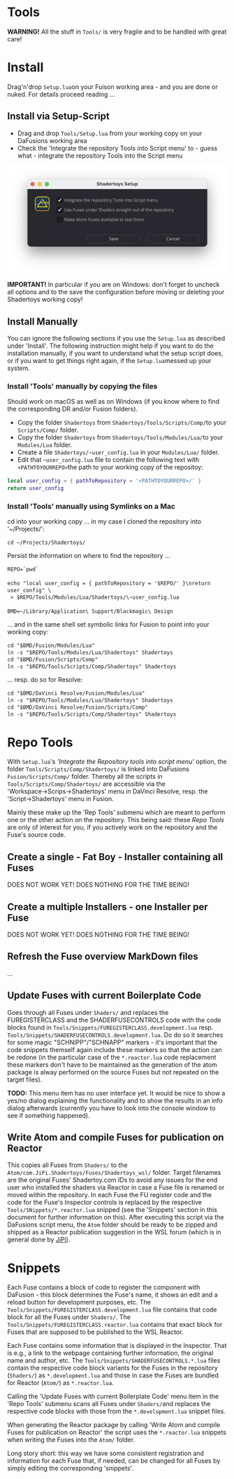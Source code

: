 

# Tools


**WARNING!** All the stuff in `Tools/` is very fragile and to be handled with great care!

# Install

Drag'n'drop `Setup.lua`on your Fuison working area - and you are done or nuked. For details proceed reading ...
## Install via Setup-Script

* Drag and drop `Tools/Setup.lua` from your working copy on your DaFusions working area
* Check the 'Integrate the repository Tools into Script menu'  to - guess what - integrate the repository Tools into the Script menu

![Setup](../Site/Setup.png)

**IMPORTANT!** In particular if you are on Windows: don't forget to uncheck all options and to the save the configuration before moving or deleting your Shadertoys working copy!

## Install Manually

You can ignore the following sections if you use the `Setup.lua` as described under 'Install'. The following instruction might help if you want to do the installation manually, if you want to understand what the setup script does, or if you want to get things right again, if the `Setup.lua`messed up your system.

### Install 'Tools' manually by copying the files

Should work on macOS as well as on Windows (if you know where to find the corresponding DR and/or Fusion folders).

* Copy the folder `Shadertoys` from `Shadertoys/Tools/Scripts/Comp/`to your `Scripts/Comp/` folder.
* Copy the folder `Shadertoys` from `Shadertoys/Tools/Modules/Lua/`to your `Modules/Lua` folder.<br />
* Create a file `Shadertoys/~user_config.lua` in your `Modules/Lua/` folder.<br />
* Edit that `~user_config.lua` file to contain the following text with `<PATHTOYOURREPO>`the path to your working copy of the repositoy:
```lua
local user_config = { pathToRepository = '<PATHTOYOURREPO>/' }
return user_config
```


### Install 'Tools' manually using Symlinks on a Mac

cd into your working copy ... in my case I cloned the repository into ‘~/Projects/':

```
cd ~/Projects/Shadertoys/
````

Persist the information on where to find the repository ...
```
REPO=`pwd`

echo "local user_config = { pathToRepository = '$REPO/' }\nreturn user_config" \
 > $REPO/Tools/Modules/Lua/Shadertoys/\~user_config.lua

BMD=~/Library/Application\ Support/Blackmagic\ Design
```

... and in the same shell set symbolic links for Fusion to point into your working copy:

```
cd "$BMD/Fusion/Modules/Lua"
ln -s "$REPO/Tools/Modules/Lua/Shadertoys" Shadertoys
cd "$BMD/Fusion/Scripts/Comp"
ln -s "$REPO/Tools/Scripts/Comp/Shadertoys" Shadertoys
````

... resp. do so for Resolve:
```
cd "$BMD/DaVinci Resolve/Fusion/Modules/Lua"
ln -s "$REPO/Tools/Modules/Lua/Shadertoys" Shadertoys
cd "$BMD/DaVinci Resolve/Fusion/Scripts/Comp"
ln -s "$REPO/Tools/Scripts/Comp/Shadertoys" Shadertoys
````


# Repo Tools

With `Setup.lua`'s *'Integrate the Repository tools into script menu'* option, the folder `Tools/Scripts/Comp/Shadertoys/` is linked into DaFusions `Fusion/Scripts/Comp/` folder. Thereby all the scripts in `Tools/Scripts/Comp/Shadertoys/` are accessible via the 'Workspace&#8594;Scrips&#8594;Shadertoys' menu in DaVinci Resolve, resp. the 'Script&#8594;Shadertoys' menu in Fusion.

Mainly these make up the 'Rep Tools' submenu which are meant to perform one or the other action on the repository. This being said: these *Repo Tools* are only of interest for you, if you actively work on the repository and the Fuse's source code.

## Create a single - Fat Boy - Installer containing all Fuses

DOES NOT WORK YET! DOES NOTHING FOR THE TIME BEING!

## Create a multiple Installers - one Installer per Fuse

DOES NOT WORK YET! DOES NOTHING FOR THE TIME BEING!

## Refresh the Fuse overview MarkDown files

...

## Update Fuses with current Boilerplate Code

Goes through all Fuses under `Shaders/` and replaces the FUREGISTERCLASS and the SHADERFUSECONTROLS code with the code blocks found in `Tools/Snippets/FUREGISTERCLASS.development.lua` resp. `Tools/Snippets/SHADERFUSECONTROLS.development.lua`. Do do so it searches for some magic "SCHNIPP"/"SCHNAPP" markers - it's important that the code snippets themself again include these markers so that the action can be redone (in the particular case of the `*.reactor.lua` code replacement these markers don't have to be maintained as the generation of the atom package is alway performed on the source Fuses but not repeated on the target files).

**TODO:** This menu item has no user interface yet. It would be nice to show a yes/no dialog explaining the functionality and to show the results in an info dialog afterwards (currently you have to look into the console window to see if something happened).

## Write Atom and compile Fuses for publication on Reactor

This copies all Fuses from `Shaders/` to the `Atom/com.JiPi.Shadertoys/Fuses/Shadertoys_wsl/` folder. Target filenames are the original Fuses' Shadertoy.com IDs to avoid any issues for the end user who installed the shaders via Reactor in case a Fuse file is renamed or moved within the repository. In each Fuse the FU register code and the code for the Fuse's Inspector controls is replaced by the respective `Tools/SNippets/*.reactor.lua` snipped (see the 'Snippets' section in this document for further information on this). After executing this script via the DaFusions script menu, the `Atom` folder should be ready to be zipped and shipped as a Reactor publication suggestion in the WSL forum (which is in general done by [JiPi](../Site/Profiles/JiPi.md)).


# Snippets

Each Fuse contains a block of code to register the component with DaFusion - this block determines the Fuse's name, it shows an edit and a reload button for development purposes, etc. The `Tools/Snippets/FUREGISTERCLASS.development.lua` file contains that code block for all the Fuses under `Shaders/`. The `Tools/Snippets/FUREGISTERCLASS.reactor.lua` contains that exact block for Fuses that are supposed to be published to the WSL Reactor.

Each Fuse contains some information that is displayed in the Inspector. That is e.g., a link to the webpage containing further information, the original name and author, etc. The `Tools/Snippets/SHADERFUSECONTROLS.*.lua` files contain the respective code block variants for the Fuses in the repository (`Shaders/`) as `*.development.lua` and those in case the Fuses are bundled for Reactor (`Atom/`) as `*.reactor.lua`.

Calling the 'Update Fuses with current Boilerplate Code' menu item in the 'Repo Tools' submenu scans all Fuses under `Shaders/`and replaces the respective code blocks with those from the `*.development.lua` snippet files.

When generating the Reactor package by calling 'Write Atom and compile Fuses for publication on Reactor' the script uses the `*.reactor.lua` snippets when writing the Fuses into the `Atom/` folder.

Long story short: this way we have some consistent registration and information for each Fuse that, if needed, can be changed for all Fuses by simply editing the corresponding 'snippets'.